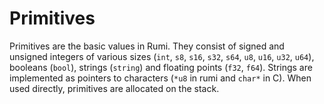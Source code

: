 # Primitives

Primitives are the basic values in Rumi. They consist of signed and unsigned integers of various sizes (`int`, `s8`, `s16`, `s32`, `s64`, `u8`, `u16`, `u32`, `u64`), booleans (`bool`), strings (`string`) and floating points (`f32`, `f64`). Strings are implemented as pointers to characters (`*u8` in rumi and `char*` in C). When used directly, primitives are allocated on the stack.
